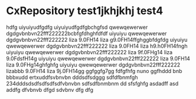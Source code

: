 # CxRepository test1jkhjkhj test4

hdfg
uiyuiyudfgdfg uiyuiyudfgdfgbchgfsd
qwewqewerwer dgdgvbnbvn22fff222222bcbfgfdhghfdfdf
uiyuiyu qwewqewerwer dgdgvbnbvn22fff222222 liza 9.0FH14 liza g9.0FH14ffghggbfdgfdg
uiyuiyu qwewqewerwer dgdgvbnbvn22fff222222 liza 9.0FH14 liza h9.h0FH14fngh
uiyuiyu qwewqewerwer dgdgvbnbvn22fff222222 liza 9f.0FHg14 liza 9.0FdsfH14g
uiyuiyu qwewqewerwer dgdgvbnbvn22fff222222 liza 9.0FH14 liza 9.0FHg14ghfghfg
uiyuiyu qwewqewerwer dgdgvbnbvn22fff222222 lizabbb 9.0FH14 liza 9j.0FH14gg
ggfggfg7gg
fdfgfhfg
nuno  ggfhddd
bnb
bbbxudd
ertxuddfsvbnvbn
dddsdfsdggg
sdfdfbnmfgh
234dddsdsdfsdfsdfsdfvbnvbn
sdfsdfbnmbnm
dd
sfsfghfg
asdadff
asd
addfg
dfvbnvb
dfgd
sdvbnv
dfg
dfg

